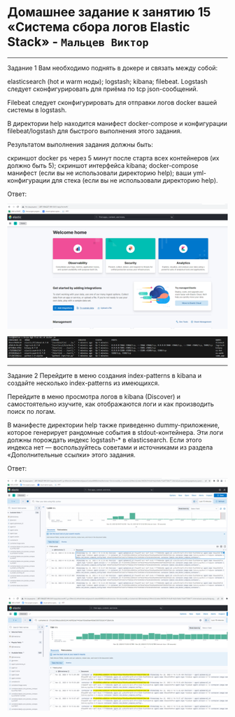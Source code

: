 # Домашнее задание к занятию 15 «Система сбора логов Elastic Stack» - `Мальцев Виктор`

---

Задание 1
Вам необходимо поднять в докере и связать между собой:

elasticsearch (hot и warm ноды);
logstash;
kibana;
filebeat.
Logstash следует сконфигурировать для приёма по tcp json-сообщений.

Filebeat следует сконфигурировать для отправки логов docker вашей системы в logstash.

В директории help находится манифест docker-compose и конфигурации filebeat/logstash для быстрого выполнения этого задания.

Результатом выполнения задания должны быть:

скриншот docker ps через 5 минут после старта всех контейнеров (их должно быть 5);
скриншот интерфейса kibana;
docker-compose манифест (если вы не использовали директорию help);
ваши yml-конфигурации для стека (если вы не использовали директорию help).

Ответ:

![alt text](https://github.com/vmmaltsev/screenshot/blob/main/Screenshot_93.png)

![alt text](https://github.com/vmmaltsev/screenshot/blob/main/Screenshot_94.png)

---

Задание 2
Перейдите в меню создания index-patterns в kibana и создайте несколько index-patterns из имеющихся.

Перейдите в меню просмотра логов в kibana (Discover) и самостоятельно изучите, как отображаются логи и как производить поиск по логам.

В манифесте директории help также приведенно dummy-приложение, которое генерирует рандомные события в stdout-контейнера. 
Эти логи должны порождать индекс logstash-* в elasticsearch. 
Если этого индекса нет — воспользуйтесь советами и источниками из раздела «Дополнительные ссылки» этого задания.

Ответ: 

![alt text](https://github.com/vmmaltsev/screenshot/blob/main/Screenshot_95.png)

![alt text](https://github.com/vmmaltsev/screenshot/blob/main/Screenshot_96.png)
